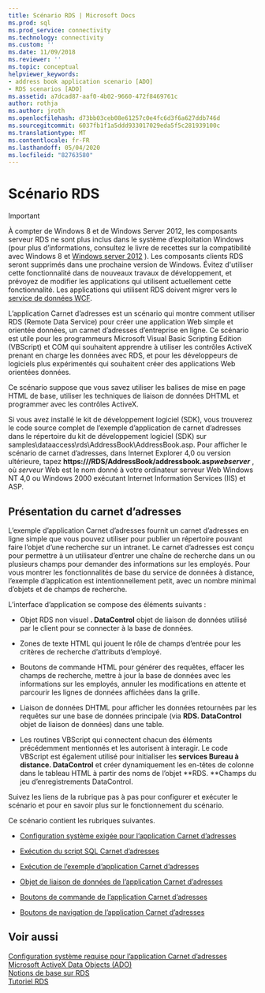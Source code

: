 ```yaml
---
title: Scénario RDS | Microsoft Docs
ms.prod: sql
ms.prod_service: connectivity
ms.technology: connectivity
ms.custom: ''
ms.date: 11/09/2018
ms.reviewer: ''
ms.topic: conceptual
helpviewer_keywords:
- address book application scenario [ADO]
- RDS scenarios [ADO]
ms.assetid: a7dcad87-aaf0-4b02-9660-472f8469761c
author: rothja
ms.author: jroth
ms.openlocfilehash: d73bb03ceb08e61257c0e4fc6d3f6a627ddb746d
ms.sourcegitcommit: 6037fb1f1a5ddd933017029eda5f5c281939100c
ms.translationtype: MT
ms.contentlocale: fr-FR
ms.lasthandoff: 05/04/2020
ms.locfileid: "82763580"
---
```

# <a name="rds-scenario"></a>Scénario RDS
> [!IMPORTANT]
>  À compter de Windows 8 et de Windows Server 2012, les composants serveur RDS ne sont plus inclus dans le système d’exploitation Windows (pour plus d’informations, consultez le livre de recettes sur la compatibilité avec Windows 8 et [Windows server 2012](https://www.microsoft.com/download/details.aspx?id=27416) ). Les composants clients RDS seront supprimés dans une prochaine version de Windows. Évitez d'utiliser cette fonctionnalité dans de nouveaux travaux de développement, et prévoyez de modifier les applications qui utilisent actuellement cette fonctionnalité. Les applications qui utilisent RDS doivent migrer vers le [service de données WCF](https://go.microsoft.com/fwlink/?LinkId=199565).  
  
 L’application Carnet d’adresses est un scénario qui montre comment utiliser RDS (Remote Data Service) pour créer une application Web simple et orientée données, un carnet d’adresses d’entreprise en ligne. Ce scénario est utile pour les programmeurs Microsoft Visual Basic Scripting Edition (VBScript) et COM qui souhaitent apprendre à utiliser les contrôles ActiveX prenant en charge les données avec RDS, et pour les développeurs de logiciels plus expérimentés qui souhaitent créer des applications Web orientées données.  
  
 Ce scénario suppose que vous savez utiliser les balises de mise en page HTML de base, utiliser les techniques de liaison de données DHTML et programmer avec les contrôles ActiveX.  
  
 Si vous avez installé le kit de développement logiciel (SDK), vous trouverez le code source complet de l’exemple d’application de carnet d’adresses dans le répertoire du kit de développement logiciel (SDK) sur samples\dataaccess\rds\AddressBook\AddressBook.asp. Pour afficher le scénario de carnet d’adresses, dans Internet Explorer 4,0 ou version ultérieure, tapez **https:///RDS/AddressBook/addressbook.asp*webserver*** , où *serveur* Web est le nom donné à votre ordinateur serveur Web Windows NT 4,0 ou Windows 2000 exécutant Internet Information Services (IIS) et ASP.  
  
## <a name="introduction-to-address-book"></a>Présentation du carnet d’adresses  
 L’exemple d’application Carnet d’adresses fournit un carnet d’adresses en ligne simple que vous pouvez utiliser pour publier un répertoire pouvant faire l’objet d’une recherche sur un intranet. Le carnet d’adresses est conçu pour permettre à un utilisateur d’entrer une chaîne de recherche dans un ou plusieurs champs pour demander des informations sur les employés. Pour vous montrer les fonctionnalités de base du service de données à distance, l’exemple d’application est intentionnellement petit, avec un nombre minimal d’objets et de champs de recherche.  
  
 L’interface d’application se compose des éléments suivants :  
  
-   Objet RDS non visuel **. DataControl** objet de liaison de données utilisé par le client pour se connecter à la base de données.  
  
-   Zones de texte HTML qui jouent le rôle de champs d’entrée pour les critères de recherche d’attributs d’employé.  
  
-   Boutons de commande HTML pour générer des requêtes, effacer les champs de recherche, mettre à jour la base de données avec les informations sur les employés, annuler les modifications en attente et parcourir les lignes de données affichées dans la grille.  
  
-   Liaison de données DHTML pour afficher les données retournées par les requêtes sur une base de données principale (via **RDS. DataControl** objet de liaison de données) dans une table.  
  
-   Les routines VBScript qui connectent chacun des éléments précédemment mentionnés et les autorisent à interagir. Le code VBScript est également utilisé pour initialiser les **services Bureau à distance. DataControl** et créer dynamiquement les en-têtes de colonne dans le tableau HTML à partir des noms de l’objet **RDS. **Champs du jeu d’enregistrements DataControl.  
  
 Suivez les liens de la rubrique pas à pas pour configurer et exécuter le scénario et pour en savoir plus sur le fonctionnement du scénario.  
  
 Ce scénario contient les rubriques suivantes.  
  
-   [Configuration système exigée pour l’application Carnet d’adresses](../../../ado/guide/remote-data-service/system-requirements-for-the-address-book-application.md)  
  
-   [Exécution du script SQL Carnet d’adresses](../../../ado/guide/remote-data-service/running-the-address-book-sql-script.md)  
  
-   [Exécution de l’exemple d’application Carnet d’adresses](../../../ado/guide/remote-data-service/running-the-address-book-sample-application.md)  
  
-   [Objet de liaison de données de l’application Carnet d’adresses](../../../ado/guide/remote-data-service/address-book-data-binding-object.md)  
  
-   [Boutons de commande de l’application Carnet d’adresses](../../../ado/guide/remote-data-service/address-book-command-buttons.md)  
  
-   [Boutons de navigation de l’application Carnet d’adresses](../../../ado/guide/remote-data-service/address-book-navigation-buttons.md)  
  
## <a name="see-also"></a>Voir aussi  
 [Configuration système requise pour l’application Carnet d’adresses](../../../ado/guide/remote-data-service/system-requirements-for-the-address-book-application.md)   
 [Microsoft ActiveX Data Objects (ADO)](../../../ado/microsoft-activex-data-objects-ado.md)   
 [Notions de base sur RDS](../../../ado/guide/remote-data-service/rds-fundamentals.md)   
 [Tutoriel RDS](../../../ado/guide/remote-data-service/rds-tutorial.md)


